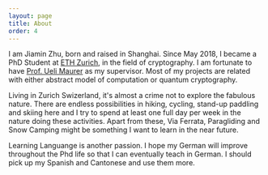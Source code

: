 ```yaml
---
layout: page
title: About
order: 4
---
```


I am Jiamin Zhu, born and raised in Shanghai. Since May 2018, I became a PhD Student at [ETH Zurich](https://ethz.ch), in the field of cryptography. I am fortunate to have [Prof. Ueli Maurer](https://www.crypto.ethz.ch/~maurer/) as my supervisor. Most of my projects are related with either abstract model of computation or quantum cryptography. 

Living in Zurich Swizerland, it's almost a crime not to explore the fabulous nature. There are endless possibilities in hiking, cycling, stand-up paddling and skiing here and I try to spend at least one full day per week in the nature doing these activities. Apart from these, Via Ferrata, Paragliding and Snow Camping might be something I want to learn in the near future.

Learning Languange is another passion. I hope my German will improve throughout the Phd life so that I can eventually teach in German. I should pick up my Spanish and Cantonese and use them more.
